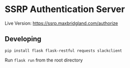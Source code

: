 # SSRP Authentication Server

Live Version: https://ssrp.maxbridgland.com/authorize

## Developing

```
pip install flask flask-restful requests slackclient
```

Run `flask run` from the root directory
